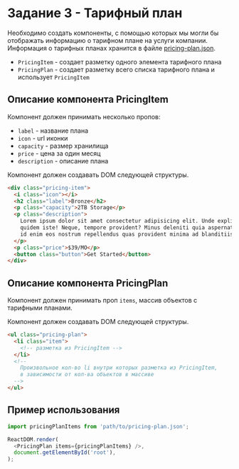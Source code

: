 # Задание 3 - Тарифный план

Необходимо создать компоненты, с помощью которых мы могли бы отображать
информацию о тарифном плане на услуги компании. Информация о тарифных планах
хранится в файле [pricing-plan.json](./pricing-plan.json).

- `PricingItem` - создает разметку одного элемента тарифного плана
- `PricingPlan` - создает разметку всего списка тарифного плана и использует
  `PricingItem`

## Описание компонента PricingItem

Компонент должен принимать несколько пропов:

- `label` - название плана
- `icon` - url иконки
- `capacity` - размер хранилища
- `price` - цена за один месяц
- `description` - описание плана

Компонент должен создавать DOM следующей структуры.

```html
<div class="pricing-item">
  <i class="icon"></i>
  <h2 class="label">Bronze</h2>
  <p class="capacity">2TB Storage</p>
  <p class="description">
    Lorem ipsum dolor sit amet consectetur adipisicing elit. Unde explicabo
    quidem iste! Neque, tempore provident? Minus deleniti quia aspernatur, dolor
    id enim eos nostrum repellendus quas provident minima ad blanditiis!
  </p>
  <p class="price">$39/MO</p>
  <button class="button">Get Started</button>
</div>
```

## Описание компонента PricingPlan

Компонент должен принимать проп `items`, массив объектов с тарифными планами.

Компонент должен создавать DOM следующей структуры.

```html
<ul class="pricing-plan">
  <li class="item">
    <!-- разметка из PricingItem -->
  </li>
  <!--
    Произвольное кол-во li внутри которых разметка из PricingItem,
    в зависимости от кол-ва объектов в массиве
  -->
</ul>
```

## Пример использования

```js
import pricingPlanItems from 'path/to/pricing-plan.json';

ReactDOM.render(
  <PricingPlan items={pricingPlanItems} />,
  document.getElementById('root'),
);
```
